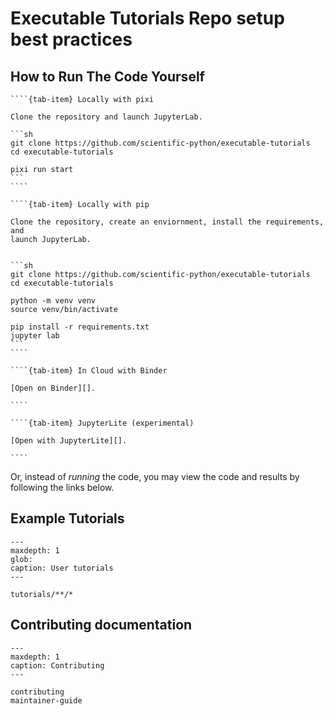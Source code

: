 # Executable Tutorials Repo setup best practices

## How to Run The Code Yourself

`````{tab-set}
````{tab-item} Locally with pixi

Clone the repository and launch JupyterLab.

```sh
git clone https://github.com/scientific-python/executable-tutorials
cd executable-tutorials

pixi run start
```
````

````{tab-item} Locally with pip

Clone the repository, create an enviornment, install the requirements, and
launch JupyterLab.


```sh
git clone https://github.com/scientific-python/executable-tutorials
cd executable-tutorials

python -m venv venv
source venv/bin/activate

pip install -r requirements.txt
jupyter lab
```
````

````{tab-item} In Cloud with Binder

[Open on Binder][].

````

````{tab-item} JupyterLite (experimental)

[Open with JupyterLite][].

````
`````

Or, instead of _running_ the code, you may view the code and results by
following the links below.

## Example Tutorials

```{toctree}
---
maxdepth: 1
glob:
caption: User tutorials
---

tutorials/**/*

```


## Contributing documentation

```{toctree}
---
maxdepth: 1
caption: Contributing
---

contributing
maintainer-guide
```

[Open on Binder]: https://mybinder.org/v2/gh/scientific-python/executable-tutorials/main?urlpath=tree/tutorials/
[Open with JupyterLite]: https://scientific-python.github.io/executable-tutorials/jupyterlite/lab/index.html

